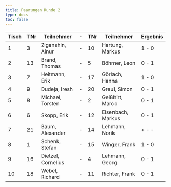```yaml
---
title: Paarungen Runde 2
type: docs
toc: false
---
```


| Tisch | TNr | Teilnehmer         | -   | TNr | Teilnehmer        | Ergebnis |
| ----- | --- | ------------------ | --- | --- | ----------------- | -------- |
| 1     | 3   | Ziganshin, Ainur   | -   | 10  | Hartung, Markus   | 1 - 0    |
| 2     | 13  | Brand, Thomas      | -   | 5   | Böhmer, Leon      | 0 - 1    |
| 3     | 7   | Heitmann, Erik     | -   | 17  | Görlach, Hanna    | 1 - 0    |
| 4     | 9   | Dudeja, Iresh      | -   | 20  | Greul, Simon      | 0 - 1    |
| 5     | 8   | Michael, Torsten   | -   | 2   | Geißhirt, Marco   | 0 - 1    |
| 6     | 6   | Skopp, Erik        | -   | 12  | Eisenbach, Markus | 0 - 1    |
| 7     | 21  | Baum, Alexander    | -   | 14  | Lehmann, Norik    | + - -    |
| 8     | 1   | Schenk, Stefan     | -   | 15  | Winger, Frank     | 1 - 0    |
| 9     | 16  | Dietzel, Cornelius | -   | 4   | Lehmann, Georg    | 0 - 1    |
| 10    | 18  | Webel, Richard     | -   | 11  | Richter, Frank    | 0 - 1    |
